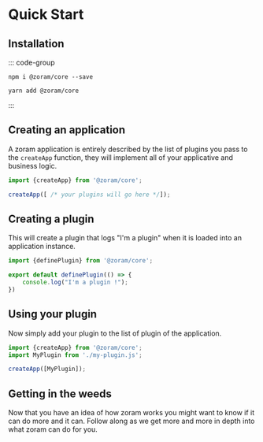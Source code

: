 # Quick Start

## Installation

::: code-group

```shell [npm]
npm i @zoram/core --save
```

```shell [yarn]
yarn add @zoram/core
```

:::

## Creating an application

A zoram application is entirely described by the list of plugins you pass to
the `createApp` function, they will implement all of your applicative and
business logic.

```js [src/app.js]
import {createApp} from '@zoram/core';

createApp([ /* your plugins will go here */]);
```

## Creating a plugin

This will create a plugin that logs "I'm a plugin" when it is loaded into an
application instance.

```js [src/my-plugin.js]
import {definePlugin} from '@zoram/core';

export default definePlugin(() => {
	console.log("I'm a plugin !");
})
```

## Using your plugin

Now simply add your plugin to the list of plugin of the application.

```js
import {createApp} from '@zoram/core';
import MyPlugin from './my-plugin.js';

createApp([MyPlugin]);
```

## Getting in the weeds

Now that you have an idea of how zoram works you might want to know if it can
do more and it can. Follow along as we get more and more in depth into what
zoram can do for you.